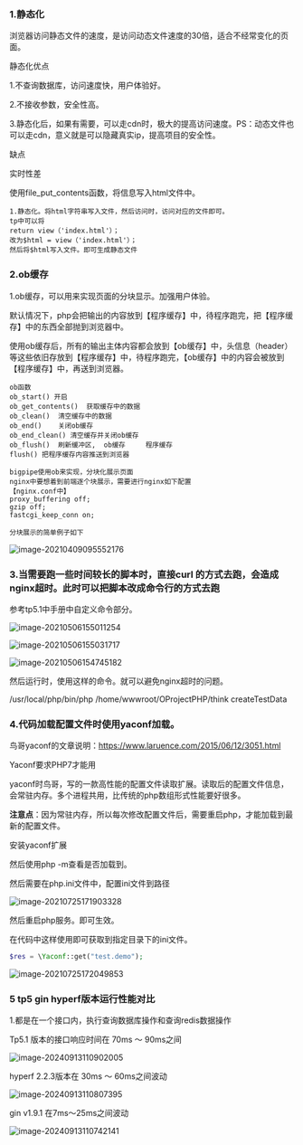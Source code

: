 ### 1.静态化

浏览器访问静态文件的速度，是访问动态文件速度的30倍，适合不经常变化的页面。

静态化优点

1.不查询数据库，访问速度快，用户体验好。

2.不接收参数，安全性高。

3.静态化后，如果有需要，可以走cdn时，极大的提高访问速度。PS：动态文件也可以走cdn，意义就是可以隐藏真实ip，提高项目的安全性。

缺点

实时性差



使用file_put_contents函数，将信息写入html文件中。

```
1.静态化。将html字符串写入文件，然后访问时，访问对应的文件即可。
tp中可以将
return view（'index.html'）；
改为$html = view（'index.html'）；
然后将$html写入文件。即可生成静态文件
```

### 2.ob缓存

1.ob缓存，可以用来实现页面的分块显示。加强用户体验。

默认情况下，php会把输出的内容放到【程序缓存】中，待程序跑完，把【程序缓存】中的东西全部抛到浏览器中。

使用ob缓存后，所有的输出主体内容都会放到【ob缓存】中，头信息（header）等这些依旧存放到【程序缓存】中，待程序跑完，【ob缓存】中的内容会被放到【程序缓存】中，再送到浏览器。

```
ob函数
ob_start() 开启
ob_get_contents()  获取缓存中的数据
ob_clean()  清空缓存中的数据
ob_end()    关闭ob缓存
ob_end_clean() 清空缓存并关闭ob缓存
ob_flush()  刷新缓冲区,  ob缓存     程序缓存
flush() 把程序缓存内容推送到浏览器

bigpipe使用ob来实现，分块化展示页面
nginx中要想着到前端逐个块展示，需要进行nginx如下配置
【nginx.conf中】
proxy_buffering off;
gzip off;
fastcgi_keep_conn on;

分块展示的简单例子如下
```

![image-20210409095552176](../img/image-20210409095552176.png)

### 3.当需要跑一些时间较长的脚本时，直接curl 的方式去跑，会造成nginx超时。此时可以把脚本改成命令行的方式去跑

参考tp5.1中手册中自定义命令部分。

![image-20210506155011254](../img/image-20210506155011254.png)

![image-20210506155031717](../img/image-20210506155031717.png)

![image-20210506154745182](../img/image-20210506154745182.png)

然后运行时，使用这样的命令。就可以避免nginx超时的问题。

/usr/local/php/bin/php /home/wwwroot/OProjectPHP/think createTestData



### 4.代码加载配置文件时使用yaconf加载。

鸟哥yaconf的文章说明：https://www.laruence.com/2015/06/12/3051.html

Yaconf要求PHP7才能用

yaconf时鸟哥，写的一款高性能的配置文件读取扩展。读取后的配置文件信息，会常驻内存。多个进程共用，比传统的php数组形式性能要好很多。

**注意点**：因为常驻内存，所以每次修改配置文件后，需要重启php，才能加载到最新的配置文件。

安装yaconf扩展

然后使用php -m查看是否加载到。

然后需要在php.ini文件中，配置ini文件到路径

![image-20210725171903328](../img/image-20210725171903328.png)

然后重启php服务。即可生效。

在代码中这样使用即可获取到指定目录下的ini文件。

```php
$res = \Yaconf::get("test.demo");

```

![image-20210725172049853](../img/image-20210725172049853.png)





### 5 tp5 gin hyperf版本运行性能对比



1.都是在一个接口内，执行查询数据库操作和查询redis数据操作



Tp5.1 版本的接口响应时间在 70ms ～ 90ms之间



![image-20240913110902005](../img/image-20240913110902005.png)

hyperf 2.2.3版本在 30ms ～ 60ms之间波动



![image-20240913110807395](../img/image-20240913110807395.png)

gin v1.9.1 在7ms～25ms之间波动



![image-20240913110742141](../img/image-20240913110742141.png)